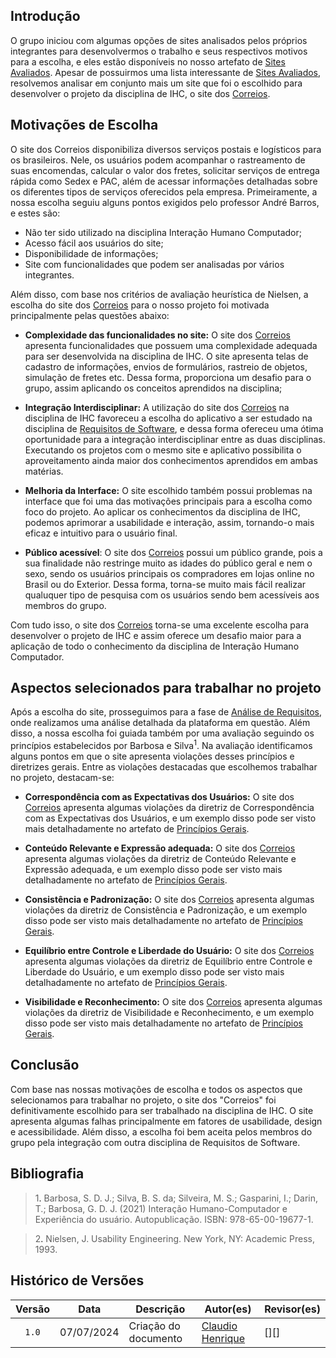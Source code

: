 ## Introdução

O grupo iniciou com algumas opções de sites analisados pelos próprios integrantes para desenvolvermos o trabalho e seus respectivos motivos para a escolha, e eles estão disponíveis no nosso artefato de [Sites Avaliados](https://interacao-humano-computador.github.io/2024.1-Correios/planejamento/site_avaliados/). Apesar de possuirmos uma lista interessante de [Sites Avaliados](https://interacao-humano-computador.github.io/2024.1-Correios/planejamento/site_avaliados/), resolvemos analisar em conjunto mais um site que foi o escolhido para desenvolver o projeto da disciplina de IHC, o site dos [Correios](https://www.correios.com.br).

## Motivações de Escolha

O site dos Correios disponibiliza diversos serviços postais e logísticos para os brasileiros. Nele, os usuários podem acompanhar o rastreamento de suas encomendas, calcular o valor dos fretes, solicitar serviços de entrega rápida como Sedex e PAC, além de acessar informações detalhadas sobre os diferentes tipos de serviços oferecidos pela empresa. Primeiramente, a nossa escolha seguiu alguns pontos exigidos pelo professor André Barros, e estes são:

- Não ter sido utilizado na disciplina Interação Humano Computador;
- Acesso fácil aos usuários do site;
- Disponibilidade de informações;
- Site com funcionalidades que podem ser analisadas por vários integrantes.

Além disso, com base nos critérios de avaliação heurística de Nielsen, a escolha do site dos [Correios](https://www.correios.com.br) para o nosso projeto foi motivada principalmente pelas questões abaixo:

- **Complexidade das funcionalidades no site:** O site dos [Correios](https://www.correios.com.br) apresenta funcionalidades que possuem uma complexidade adequada para ser desenvolvida na disciplina de IHC. O site apresenta telas de cadastro de informações, envios de formulários, rastreio de objetos, simulação de fretes etc. Dessa forma, proporciona um desafio para o grupo, assim aplicando os conceitos aprendidos na disciplina;

- **Integração Interdisciplinar:** A utilização do site dos [Correios](https://www.correios.com.br) na disciplina de IHC favoreceu a escolha do aplicativo a ser estudado na disciplina de [Requisitos de Software](https://requisitos-de-software.github.io/2024.1-Correios/), e dessa forma ofereceu uma ótima oportunidade para a integração interdisciplinar entre as duas disciplinas. Executando os projetos com o mesmo site e aplicativo possibilita o aproveitamento ainda maior dos conhecimentos aprendidos em ambas matérias.

- **Melhoria da Interface:** O site escolhido também possui problemas na interface que foi uma das motivações principais para a escolha como foco do projeto. Ao aplicar os conhecimentos da disciplina de IHC, podemos aprimorar a usabilidade e interação, assim, tornando-o mais eficaz e intuitivo para o usuário final.

- **Público acessível**: O site dos [Correios](https://www.correios.com.br) possui um público grande, pois a sua finalidade não restringe muito as idades do público geral e nem o sexo, sendo os usuários principais os compradores em lojas online no Brasil ou do Exterior. Dessa forma, torna-se muito mais fácil realizar qualuquer tipo de pesquisa com os usuários sendo bem acessíveis aos membros do grupo.

Com tudo isso, o site dos [Correios](https://www.correios.com.br) torna-se uma excelente escolha para desenvolver o projeto de IHC e assim oferece um desafio maior para a aplicação de todo o conhecimento da disciplina de Interação Humano Computador.

## Aspectos selecionados para trabalhar no projeto

Após a escolha do site, prosseguimos para a fase de [Análise de Requisitos](https://interacao-humano-computador.github.io/2024.1-Correios/analise_de_requisitos/aspectos-eticos/), onde realizamos uma análise detalhada da plataforma em questão. Além disso, a nossa escolha foi guiada também por uma avaliação seguindo os princípios estabelecidos por Barbosa e Silva<sup><a herf="#ref1">1</a></sup>. Na avaliação identificamos alguns pontos em que o site apresenta violações desses princípios e diretrizes gerais. Entre as violações destacadas que escolhemos trabalhar no projeto, destacam-se:

- **Correspondência com as Expectativas dos Usuários:** O site dos [Correios](https://www.correios.com.br) apresenta algumas violações da diretriz de Correspondência com as Expectativas dos Usuários, e um exemplo disso pode ser visto mais detalhadamente no artefato de [Princípios Gerais](https://interacao-humano-computador.github.io/2024.1-Correios/analise_de_requisitos2/principios_gerais/#correspondencia-com-as-expectativas-dos-usuarios). 

- **Conteúdo Relevante e Expressão adequada:** O site dos [Correios](https://www.correios.com.br) apresenta algumas violações da diretriz de Conteúdo Relevante e Expressão adequada, e um exemplo disso pode ser visto mais detalhadamente no artefato de [Princípios Gerais](https://interacao-humano-computador.github.io/2024.1-Correios/analise_de_requisitos2/principios_gerais/#conteudo-relevante-e-expressao-adequada). 

- **Consistência e Padronização:** O site dos [Correios](https://www.correios.com.br) apresenta algumas violações da diretriz de Consistência e Padronização, e um exemplo disso pode ser visto mais detalhadamente no artefato de [Princípios Gerais](https://interacao-humano-computador.github.io/2024.1-Correios/analise_de_requisitos2/principios_gerais/#consistencia-e-padronizacao). 

- **Equilíbrio entre Controle e Liberdade do Usuário:** O site dos [Correios](https://www.correios.com.br) apresenta algumas violações da diretriz de Equilíbrio entre Controle e Liberdade do Usuário, e um exemplo disso pode ser visto mais detalhadamente no artefato de [Princípios Gerais](https://interacao-humano-computador.github.io/2024.1-Correios/analise_de_requisitos2/principios_gerais/#equilibrio-entre-controle-e-liberdade-do-usuario). 

- **Visibilidade e Reconhecimento:** O site dos [Correios](https://www.correios.com.br) apresenta algumas violações da diretriz de Visibilidade e Reconhecimento, e um exemplo disso pode ser visto mais detalhadamente no artefato de [Princípios Gerais](https://interacao-humano-computador.github.io/2024.1-Correios/analise_de_requisitos2/principios_gerais/#visibilidade-e-reconhecimento). 


## Conclusão

Com base nas nossas motivações de escolha e todos os aspectos que selecionamos para trabalhar no projeto, o site dos "Correios" foi definitivamente escolhido para ser trabalhado na disciplina de IHC. O site apresenta algumas falhas principalmente em fatores de usabilidade, design e acessibilidade. Além disso, a escolha foi bem aceita pelos membros do grupo pela integração com outra disciplina de Requisitos de Software.

## Bibliografia

> 1<a id="ref1">.</a> Barbosa, S. D. J.; Silva, B. S. da; Silveira, M. S.; Gasparini, I.; Darin, T.; Barbosa, G. D. J. (2021) Interação Humano-Computador e Experiência do usuário. Autopublicação. ISBN: 978-65-00-19677-1.

> 2<a id="ref2">.</a> Nielsen, J. Usability Engineering. New York, NY: Academic Press, 1993.

## Histórico de Versões

| Versão | Data | Descrição | Autor(es) | Revisor(es) |
| :----: | :--: | --------- | ----------- | ------ |
| `1.0`  | 07/07/2024 | Criação do documento | [Claudio Henrique][ClaudioGH] | [][] |


[ClaudioGH]: https://github.com/claudiohsc
[DaniloGH]: https://github.com/Danilo-Carvalho-Antunes
[EliasGH]: https://github.com/EliasOliver21
[GabrielBGH]: https://github.com/Bertolazi
[GabrielFGH]: https://github.com/MMcLovin
[PabloGH]: https://github.com/pabloheika
[RicardoGH]: https://www.github.com/avmricardo